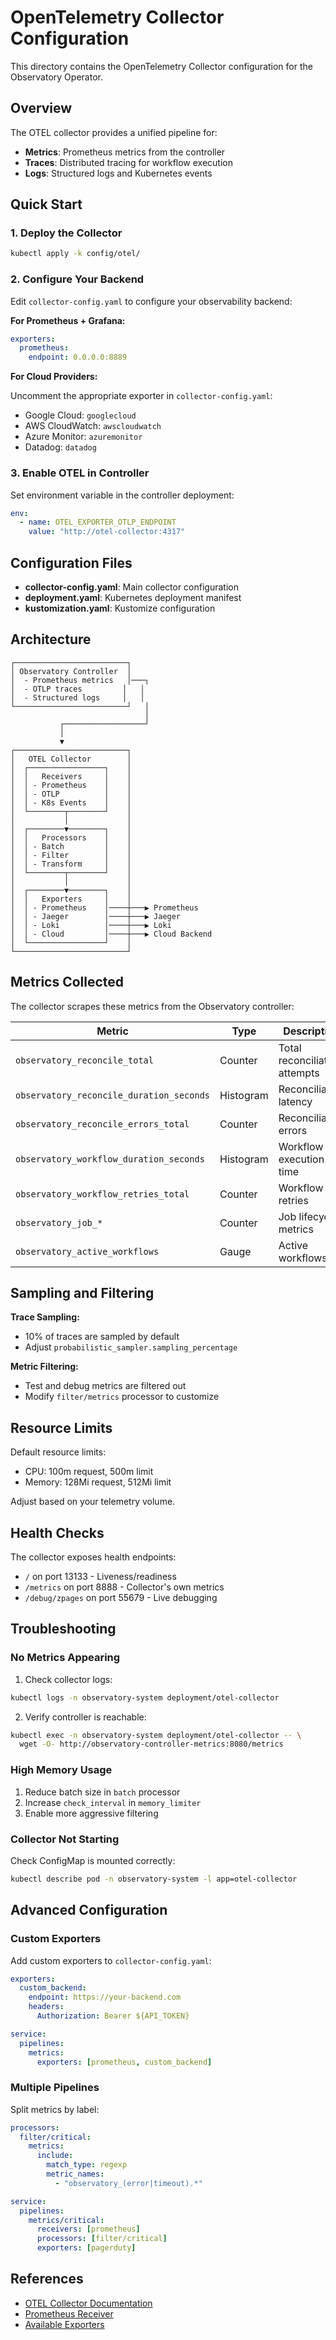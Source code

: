 # OpenTelemetry Collector Configuration

This directory contains the OpenTelemetry Collector configuration for the Observatory Operator.

## Overview

The OTEL collector provides a unified pipeline for:

- **Metrics**: Prometheus metrics from the controller
- **Traces**: Distributed tracing for workflow execution
- **Logs**: Structured logs and Kubernetes events

## Quick Start

### 1. Deploy the Collector

```bash
kubectl apply -k config/otel/
```

### 2. Configure Your Backend

Edit `collector-config.yaml` to configure your observability backend:

**For Prometheus + Grafana:**

```yaml
exporters:
  prometheus:
    endpoint: 0.0.0.0:8889
```

**For Cloud Providers:**

Uncomment the appropriate exporter in `collector-config.yaml`:

- Google Cloud: `googlecloud`
- AWS CloudWatch: `awscloudwatch`
- Azure Monitor: `azuremonitor`
- Datadog: `datadog`

### 3. Enable OTEL in Controller

Set environment variable in the controller deployment:

```yaml
env:
  - name: OTEL_EXPORTER_OTLP_ENDPOINT
    value: "http://otel-collector:4317"
```

## Configuration Files

- **collector-config.yaml**: Main collector configuration
- **deployment.yaml**: Kubernetes deployment manifest
- **kustomization.yaml**: Kustomize configuration

## Architecture

```
┌─────────────────────────┐
│ Observatory Controller  │
│  - Prometheus metrics   │───┐
│  - OTLP traces         │   │
│  - Structured logs     │   │
└─────────────────────────┘   │
                              │
           ┌──────────────────┘
           │
           ▼
┌─────────────────────────┐
│   OTEL Collector        │
│  ┌─────────────────┐    │
│  │   Receivers     │    │
│  │ - Prometheus    │    │
│  │ - OTLP          │    │
│  │ - K8s Events    │    │
│  └────────┬────────┘    │
│           │             │
│  ┌────────▼────────┐    │
│  │   Processors    │    │
│  │ - Batch         │    │
│  │ - Filter        │    │
│  │ - Transform     │    │
│  └────────┬────────┘    │
│           │             │
│  ┌────────▼────────┐    │
│  │   Exporters     │    │
│  │ - Prometheus    │────┼───▶ Prometheus
│  │ - Jaeger        │────┼───▶ Jaeger
│  │ - Loki          │────┼───▶ Loki
│  │ - Cloud         │────┼───▶ Cloud Backend
│  └─────────────────┘    │
└─────────────────────────┘
```

## Metrics Collected

The collector scrapes these metrics from the Observatory controller:

| Metric                                   | Type      | Description                   |
| ---------------------------------------- | --------- | ----------------------------- |
| `observatory_reconcile_total`            | Counter   | Total reconciliation attempts |
| `observatory_reconcile_duration_seconds` | Histogram | Reconciliation latency        |
| `observatory_reconcile_errors_total`     | Counter   | Reconciliation errors         |
| `observatory_workflow_duration_seconds`  | Histogram | Workflow execution time       |
| `observatory_workflow_retries_total`     | Counter   | Workflow retries              |
| `observatory_job_*`                      | Counter   | Job lifecycle metrics         |
| `observatory_active_workflows`           | Gauge     | Active workflows              |

## Sampling and Filtering

**Trace Sampling:**

- 10% of traces are sampled by default
- Adjust `probabilistic_sampler.sampling_percentage`

**Metric Filtering:**

- Test and debug metrics are filtered out
- Modify `filter/metrics` processor to customize

## Resource Limits

Default resource limits:

- CPU: 100m request, 500m limit
- Memory: 128Mi request, 512Mi limit

Adjust based on your telemetry volume.

## Health Checks

The collector exposes health endpoints:

- `/` on port 13133 - Liveness/readiness
- `/metrics` on port 8888 - Collector's own metrics
- `/debug/zpages` on port 55679 - Live debugging

## Troubleshooting

### No Metrics Appearing

1. Check collector logs:

```bash
kubectl logs -n observatory-system deployment/otel-collector
```

2. Verify controller is reachable:

```bash
kubectl exec -n observatory-system deployment/otel-collector -- \
  wget -O- http://observatory-controller-metrics:8080/metrics
```

### High Memory Usage

1. Reduce batch size in `batch` processor
2. Increase `check_interval` in `memory_limiter`
3. Enable more aggressive filtering

### Collector Not Starting

Check ConfigMap is mounted correctly:

```bash
kubectl describe pod -n observatory-system -l app=otel-collector
```

## Advanced Configuration

### Custom Exporters

Add custom exporters to `collector-config.yaml`:

```yaml
exporters:
  custom_backend:
    endpoint: https://your-backend.com
    headers:
      Authorization: Bearer ${API_TOKEN}

service:
  pipelines:
    metrics:
      exporters: [prometheus, custom_backend]
```

### Multiple Pipelines

Split metrics by label:

```yaml
processors:
  filter/critical:
    metrics:
      include:
        match_type: regexp
        metric_names:
          - "observatory_(error|timeout).*"

service:
  pipelines:
    metrics/critical:
      receivers: [prometheus]
      processors: [filter/critical]
      exporters: [pagerduty]
```

## References

- [OTEL Collector Documentation](https://opentelemetry.io/docs/collector/)
- [Prometheus Receiver](https://github.com/open-telemetry/opentelemetry-collector-contrib/tree/main/receiver/prometheusreceiver)
- [Available Exporters](https://github.com/open-telemetry/opentelemetry-collector-contrib/tree/main/exporter)
